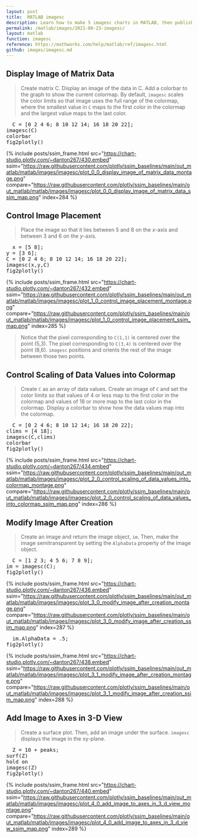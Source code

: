 ```yaml
---
layout: post
title:  MATLAB imagesc
description: Learn how to make 5 imagesc charts in MATLAB, then publish them to the Web with Plotly.
permalink: /matlab/images/2021-08-23-imagesc/
layout: matlab
function: imagesc
reference: https://mathworks.com/help/matlab/ref/imagesc.html
github: images/imagesc.md
---
```


## Display Image of Matrix Data

> Create matrix C. Display an image of the data in C. Add a colorbar to the graph to show the current colormap. By default, `imagesc` scales the color limits so that image uses the full range of the colormap, where the smallest value in `C` maps to the first color in the colormap and the largest value maps to the last color.

<pre class="mcode">
  C = [0 2 4 6; 8 10 12 14; 16 18 20 22];
imagesc(C)
colorbar
fig2plotly()
</pre>

{% include posts/ssim_frame.html 
  src="https://chart-studio.plotly.com/~danton267/430.embed" 
  ssim="https://raw.githubusercontent.com/plotly/ssim_baselines/main/out_matlab/matlab/images/imagesc/plot_0_0_display_image_of_matrix_data_montage.png" 
  compare="https://raw.githubusercontent.com/plotly/ssim_baselines/main/out_matlab/matlab/images/imagesc/plot_0_0_display_image_of_matrix_data_ssim_map.png" 
  index=284
%}



<!--------------------- EXAMPLE BREAK ------------------------->

## Control Image Placement

> Place the image so that it lies between 5 and 8 on the *x*-axis and between 3 and 6 on the *y*-axis.

<pre class="mcode">
  x = [5 8];
y = [3 6];
C = [0 2 4 6; 8 10 12 14; 16 18 20 22];
imagesc(x,y,C)
fig2plotly()
</pre>

{% include posts/ssim_frame.html 
  src="https://chart-studio.plotly.com/~danton267/432.embed" 
  ssim="https://raw.githubusercontent.com/plotly/ssim_baselines/main/out_matlab/matlab/images/imagesc/plot_1_0_control_image_placement_montage.png" 
  compare="https://raw.githubusercontent.com/plotly/ssim_baselines/main/out_matlab/matlab/images/imagesc/plot_1_0_control_image_placement_ssim_map.png" 
  index=285
%}

> Notice that the pixel corresponding to `C(1,1)` is centered over the point (5,3). The pixel corresponding to `C(3,4)` is centered over the point (8,6). `imagesc` positions and orients the rest of the image between those two points.



<!--------------------- EXAMPLE BREAK ------------------------->

## Control Scaling of Data Values into Colormap

> Create `C` as an array of data values. Create an image of `C` and set the color limits so that values of 4 or less map to the first color in the colormap and values of 18 or more map to the last color in the colormap. Display a colorbar to show how the data values map into the colormap.

<pre class="mcode">
  C = [0 2 4 6; 8 10 12 14; 16 18 20 22];
clims = [4 18];
imagesc(C,clims)
colorbar
fig2plotly()
</pre>

{% include posts/ssim_frame.html 
  src="https://chart-studio.plotly.com/~danton267/434.embed" 
  ssim="https://raw.githubusercontent.com/plotly/ssim_baselines/main/out_matlab/matlab/images/imagesc/plot_2_0_control_scaling_of_data_values_into_colormap_montage.png" 
  compare="https://raw.githubusercontent.com/plotly/ssim_baselines/main/out_matlab/matlab/images/imagesc/plot_2_0_control_scaling_of_data_values_into_colormap_ssim_map.png" 
  index=286
%}



<!--------------------- EXAMPLE BREAK ------------------------->

## Modify Image After Creation

> Create an image and return the image object, `im`. Then, make the image semitransparent by setting the `AlphaData` property of the image object.

<pre class="mcode">
  C = [1 2 3; 4 5 6; 7 8 9];
im = imagesc(C);
fig2plotly()
</pre>

{% include posts/ssim_frame.html 
  src="https://chart-studio.plotly.com/~danton267/436.embed" 
  ssim="https://raw.githubusercontent.com/plotly/ssim_baselines/main/out_matlab/matlab/images/imagesc/plot_3_0_modify_image_after_creation_montage.png" 
  compare="https://raw.githubusercontent.com/plotly/ssim_baselines/main/out_matlab/matlab/images/imagesc/plot_3_0_modify_image_after_creation_ssim_map.png" 
  index=287
%}

<pre class="mcode">
  im.AlphaData = .5;
fig2plotly()
</pre>

{% include posts/ssim_frame.html 
  src="https://chart-studio.plotly.com/~danton267/438.embed" 
  ssim="https://raw.githubusercontent.com/plotly/ssim_baselines/main/out_matlab/matlab/images/imagesc/plot_3_1_modify_image_after_creation_montage.png" 
  compare="https://raw.githubusercontent.com/plotly/ssim_baselines/main/out_matlab/matlab/images/imagesc/plot_3_1_modify_image_after_creation_ssim_map.png" 
  index=288
%}



<!--------------------- EXAMPLE BREAK ------------------------->

## Add Image to Axes in 3-D View

> Create a surface plot. Then, add an image under the surface. `imagesc` displays the image in the xy-plane.

<pre class="mcode">
  Z = 10 + peaks;
surf(Z)
hold on
imagesc(Z)
fig2plotly()
</pre>

{% include posts/ssim_frame.html 
  src="https://chart-studio.plotly.com/~danton267/440.embed" 
  ssim="https://raw.githubusercontent.com/plotly/ssim_baselines/main/out_matlab/matlab/images/imagesc/plot_4_0_add_image_to_axes_in_3_d_view_montage.png" 
  compare="https://raw.githubusercontent.com/plotly/ssim_baselines/main/out_matlab/matlab/images/imagesc/plot_4_0_add_image_to_axes_in_3_d_view_ssim_map.png" 
  index=289
%}



<!--------------------- EXAMPLE BREAK ------------------------->

